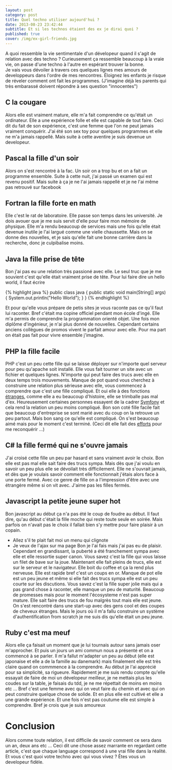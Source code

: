 ```yaml
---
layout: post
category: post
title: Quel techno utiliser aujourd'hui ?
date: 2013-08-23 23:42:44
subtitle: Et si les technos étaient des ex je dirai quoi ?
published: true
cover: /img/ex-girl-friends.jpg
---
```


A quoi ressemble la vie sentimentale d'un dévelopeur quand il s'agit de relation avec des techno ?
Curieusement ça ressemble beaucoup à la vraie vie, on passe d'une techno à l'autre en espérant trouver la bonne.  
Je vais vous dévoiler à travers ces quelques lignes mes amours de developpeurs dans l'ordre de mes rencontres.
Éloignez les enfants je risque de réveler comment ont fait les programmes. 
(J'imagine déjà les parents qui très embarassé doivent répondre à ses question "innocentes")

## C la cougare
Alors elle est vraiment mature, elle m'a fait comprendre ce qu'était un ordinateur. 
Elle a une expérience folle et elle est capable de tout faire. 
Ceci dit du fait de son expérience, c'est une femme que l'on ne peut jamais vraiment conquérir.
J'ai été son sex toy pour quelques programmes et elle ne m'a jamais rappellé. 
Mais suite à cette aventire je suis devenue un developeur. 

## Pascal la fille d'un soir
Alors on s'est rencontré à la fac. Un soir on a trop bu et on a fait un programme ensemble.
Suite à cette nuit, j'ai passé un examen qui est revenu positif.
Mais suite à ça je ne l'ai jamais rappellé et je ne l'ai même pas retrouvé sur facebook

## Fortran la fille forte en math
Elle c'est le rat de laboratoire. Elle passe son temps dans les université.
Je dois avouer que je me suis servit d'elle pour faire mon mémoire de physique. 
Elle m'a rendu beaucoup de services mais une fois qu'elle était devenue inutile je l'ai largué comme une vielle chaussette. 
Mais on se donne des nouvelles, et je sais qu'elle fait une bonne carrière dans la recherche, donc je culpibalise moins.

## Java la fille prise de tête
Bon j'ai pas eu une relation très passioné avec elle. Le seul truc que je me souvient c'est qu'elle était vraiment prise de tête.
Pour lui faire dire un hello world, il faut écrire 

{% highlight java %}
public class java {
  public static void main(String[] args) {
    System.out.println("Hello World");
  }
}
{% endhighlight %}

Et pour qu'elle vous prépare de petis sites je vous raconte pas ce qu'il faut lui raconter. 
Bref c'était ma copine officiel pendant mon école d'ingé.
Elle m'a permis de comprendre la programmation orienté objet. Une fois mon diplôme d'ingénieur, je n'ai plus donné de nouvelles.
Cependant certains anciens collègues de promos vivent le parfait amour avec elle. Pour ma part on était pas fait pour vivre ensemble j'imagine.

## PHP la fille facile
PHP c'est un peu cette fille qui se laisse déployer sur n'importe quel serveur pour peu qu'apache soit installé. 
Elle vous fait tourner un site avec un fichier et quelques lignes. 
N'importe qui peut faire des trucs avec elle en deux temps trois mouvements. 
Manque de pot quand vous cherchez à construire une relation plus sérieuse avec elle, vous commencez à comprendre que c'est une fille compliqué.
Et oui elle à des fonctions [étranges](http://www.phpsadness.com/), comme elle a eu beaucoup d'histoire, elle se trimballe pas mal d'ex.
Heureusement certaines personnes essayent de la cadrer [Symfony](http://symfony.com/) et cela rend la relation un peu moins compliqué. 
Bon son coté fille facile fait que beaucoup d'entreprise se sont marié avec du coup on la retrouve un peu partout. 
Mais bon sang ce qu'elle est compliqué. On s'est beaucoup aimé mais pour le moment c'est terminé. 
(Ceci dit elle fait des [efforts](http://php.net/archive/2013.php#id2013-08-22-1) pour me reconquérir ...) 

## C# la fille fermé qui ne s'ouvre jamais
J'ai croisé cette fille un peu par hasard et sans vraiment avoir le choix. 
Bon elle est pas mal elle sait faire des trucs sympa. 
Mais dès que j'ai voulu en savoir un peu plus elle se dévoilait très difficilement. 
Elle ne s'ouvrait jamais, et dès que je voulais savoir comment elle fonctionnait j'étais alors face à une porte fermé. 
Avec ce genre de fille on a l'impression d'être avec une étrangère même si on vit avec. 
J'aime pas les filles fermés.

## Javascript la petite jeune super hot
Bon javascript au début ça n'a pas été le coup de foudre au début. 
Il faut dire, qu'au début c'était la fille moche qui reste toute seule en soirée. 
Mais parfois on n'avait pas le choix il fallait bien s'y mettre pour faire plaisir à un copain. 
- Allez s'il te plait fait moi un menu qui clignote 
- Je veux de l'ajax sur ma page
Bon je l'ai fais mais j'ai pas eu de plaisir. 
Cependant en grandissant, la puberté a été franchement sympa avec elle et elle ressortie super canon. 
Vous savez c'est la fille qui vous laisse un filet de bave sur la joue. 
Maintenant elle fait pleins de trucs, elle est sur le serveur et le navigateur. 
Elle boit du coffee et ça la rend plus nerveuse. Elle est rapide bref c'est un coups en or. 
Manque de pot elle est un peu jeune et même si elle fait des trucs sympa elle est un peu courte sur les discutions.
Vous savez c'est la fille super jolie mais qui a pas grand chose à raconter, elle manque un peu de maturité. 
Beaucoup de promesses mais pour le moment l'écosysteme n'est pas super mature. 
Elle sait faire des trucs de fou malgrès tout mais elle est jeune.
On s'est rencontré dans une start-up avec des gens cool et des coupes de cheveux étranges. 
Mais le jours où il m'a fallu construire un système d'authentification from scratch je me suis dis qu'elle était un peu jeune.

## Ruby c'est ma meuf
Alors elle ça faisait un moment que je lui tournais autour sans jamais oser m'approcher. 
Et puis un jours un ami commun nous a présenté et on a commencé à se parler. 
Il m'a fallut m'adapter un peu au début (elle est japonaise et elle a de la famille au danemark)
mais finalement elle est très claire quand on commmence à la comprendre.
Au début je l'ai apprécié pour sa simplicité, sa rigueure.
Rapidement je me suis rendu compte qu'elle essayait de faire de moi un dévelopeur meilleur, je ne mettais plus les coudes sur la table, je faisais du tdd, je ne me répettait de moins en moins etc ...
Bref c'est une femme avec qui on veut faire du chemin et avec qui on peut construire quelque chose de solide.
Et en plus elle est cultivé et elle a une grande expérience. 
Et une fois n'est pas coutume elle est simple à comprendre. 
Bref je crois que je suis amoureux

# Conclusion
Alors comme toute relation, il est difficile de savoir comment ce sera dans un an, deux ans etc ...
Ceci dit une chose assez marrante en regardant cette article, c'est que chaque language correspond à une vrai fille dans la réalité. 
Et vous c'est quoi votre techno avec qui vous vivez ? Êtes vous un developeur fidèle. 